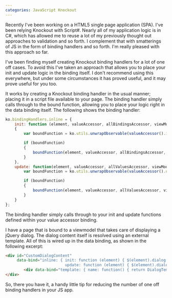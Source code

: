 ```yaml
---
categories: JavaScript Knockout
---
```


Recently I've been working on a HTML5 single page application (SPA). 
I've been relying Knockout with Script#. Nearly all of my application logic is in C#, 
which has allowed me to reuse a lot of my previously thought out approaches to validation and so forth. 
I complement that with smatterings of JS in the form of binding handlers and so forth. I'm really pleased with this approach so far.

I've been finding myself creating Knockout binding handlers for a lot of one off cases. 
To avoid this I've taken an approach that allows you to place your init and update logic in the binding itself. 
I don't recommend using this everywhere, but under some circumstances it has proved useful, and it may prove useful for you too.

It works by creating a Knockout binding handler in the usual manner; placing it in a script file available to your page. 
The binding handler simply calls through to the bound function, allowing you to place your logic right in the data binding itself. 
The following shows the binding handler:

```javascript
ko.bindingHandlers.inline = {
    init: function (element, valueAccessor, allBindingsAccessor, viewModel)
    {
        var boundFunction = ko.utils.unwrapObservable(valueAccessor().init);

        if (boundFunction)
        {
            boundFunction(element, valueAccessor, allBindingsAccessor, viewModel);
        }
    },
    update: function(element, valueAccessor, allValuesAccessor, viewModel) {
        var boundFunction = ko.utils.unwrapObservable(valueAccessor().update);

        if (boundFunction)
        {
            boundFunction(element, valueAccessor, allValuesAccessor, viewModel);
        }
    }
};
```

The binding handler simply calls through to your init and update functions defined within your value accessor binding.

I have a page that is bound to a viewmodel that takes care of displaying a jQuery dialog. 
The dialog content itself is resolved using an external template. All of this is wired up in the data binding, as shown in the following excerpt:

```html
<div id="CustomDialogContent" 
     data-bind="inline: { init: function (element) { $(element).dialog({ autoOpen: false }); }, 
                          update: function (element) { $(element).dialog(DialogOpen() ? 'open' : 'close'); }}">
        <div data-bind="template: { name: function() { return DialogTemplate(); }, data: DialogDataContext }" class="ocDialogBody"></div>  
</div> 
```

So, there you have it, a handy little tip for reducing the number of one off binding handlers in your JS app.